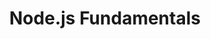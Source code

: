 ---
layout: workshop
title: Node.js Fundamentals
weight: 3
permalink: "/training/2017-12-04-node-js-fundamentals"
category: Back End & Full Stack
description: As a non-blocking programming language with amazing concurrency capabilities,
  it is no surprise that JavaScript shines just as brightly on the server side as
  it does in a browser. Whether you are making a build tool, web application or API,
  the rich JavaScript ecosystem and Node core libraries are by your side.
image: "/images/training/2017-12-04-node-js-fundamentals.png"
stages:
- title: Not a browser
  description: 'You already know how to use JavaScript in the browser, so we will
    first focus on getting you acclimated to this different environment. When we are
    done, you will have a much better sense of how to separate the JS programming
    language from browser-specific and Node-specific features.

'
  duration: 240
  agenda_items:
  - title: Welcome and Tech Check
    description: We'll get set up and ensure everyone has the required software installed.
    item_type: lecture
    start_time: '9:00'
    duration: 15
  - title: Process, Arguments, Input and Output
    description: "In Node.js, process is a global that provides information about
      your running Node program. Think of it as the server-side equivalent to a web
      browser’s `window` global.\n\nMany programming languages have a single “entry”
      point function (often called `main`). JavaScript is a little different, in that
      a module’s code is executed as soon as it is imported for the first time from
      somewhere else. As a result, the arguments passed to the program, the ability
      to print to the console and the ability to receive keyboard input are available
      throughout your node app. "
    item_type: lecture
    start_time: '9:15'
    duration: 30
  - title: 'EXERCISE: Magic 8 Ball'
    description: Write a Node.js program that prompts the user for a question, and
      responds with a random answer. If the user provides something that doesn’t seem
      like a question, your program should use `process.stderr` to tell the user their
      input is invalid, and allow them to try again.
    item_type: exercise
    start_time: '9:45'
    duration: 30
  - title: Async Control Flow
    description: While promises and `async/await` have become the preferred way to
      manage asynchronous jobs, nearly all of the asynchronous functions in Node.js
      core libraries require a callback to be passed as an argument. We’ll compare
      different ways of managing concurrency, and hone in on today’s best practices.
    item_type: lecture
    start_time: '10:15'
    duration: 30
  - title: 'EXERCISE: Promisify'
    description: Modern versions of Node.js include a `promisify` utility function,
      which converts a node-callback-style function into a promise-emitting function.
      However, as a workshop instructor, I need to be able to support Node versions
      that don’t come with this! Write me a `promisify`, and make sure that errors
      are handled properly.
    item_type: exercise
    start_time: '10:45'
    duration: 25
  - title: The REPL and Debugging
    description: |-
      The Node Read-Eval-Print-Loop (REPL) allows developers to execute statements in an interactive environment. We’ll learn how to make the REPL work for you, and a popular workflow involving prototyping code in isolation before bringing it into your program.

      One of the major differences in how JavaScript is developed for Node and the browser is the debugging process. We’ll learn how to use [Visual Studio Code](https://code.visualstudio.com/) and launch configurations to turn this amazing code editor into a lightweight IDE!
    item_type: lecture
    start_time: '11:10'
    duration: 30
  - title: 'EXERCISE: Bug Hunt'
    description: You’ll be given a program with a bug that slipped by all of our static
      code analysis. Set up a [Visual Studio Code](https://code.visualstudio.com/)
      debugging configuration so that you can “launch” the program from within the
      editor. Use your knowledge of conditional breakpoints and restarting stack frames
      to track down the malfunction.
    item_type: exercise
    start_time: '11:40'
    duration: 20
  - title: Lunch
    description: Break for lunch
    item_type: break
    start_time: '12:00'
    duration: 60
- title: Standard Library
  description: Node is not just a server-side JavaScript runtime, it also includes
    a robust collection of libraries or “core modules” for managing the filesystem,
    streaming data, events and more! We will get some hands-on experience with a broad
    array of commonly-used libraries, so you know what is available and when to reach
    for it.
  duration: 190
  agenda_items:
  - title: Buffers, Files and Paths
    description: Two of the most widely-used Node.js APIs are `fs`, used to interact
      with the filesystem, and `path`, used to construct proper resource paths that
      work on all operating systems. We’ll look at basic tasks like reading and managing
      files; how the “current directory” is affected by the location of our source
      code; and `fs-extra`, a popular open source library that provides a range of
      commonly-needed filesystem tools beyond those that ship with Node.
    item_type: lecture
    start_time: '13:00'
    duration: 30
  - title: 'EXERCISE: Directory-to-JSON and back again'
    description: You have been presented with a hierarchy of text files and folders.
      Build a `filesToJson`function that, given the path to a folder, generates a
      single JSON object representing the contents (and placement) of the files therein.
      Then, build a `jsonToFiles` function that takes your JSON object along with
      a folder path, and write the contents to disk as the appropriate hierarchy.
    item_type: exercise
    start_time: '13:30'
    duration: 30
  - title: Events
    description: A large portion of the Node api is built around the idea of “event
      emitters” to allow the registration of “listeners” (functions), which are invoked
      whenever an event is fired. We’ll learn about creating and consuming our own
      `EventEmitter`, and learn when it is appropriate to respond to events synchronously
      or asynchronously.
    item_type: lecture
    start_time: '14:00'
    duration: 20
  - title: 'EXERCISE: Operating an Oven'
    description: We’ll write some code to control an oven so that we can bake some
      Node-powered cookies! Your job is to build an `EventEmitter` that allows the
      operator of the oven to do their job in response to the `powerOn`, `powerOff`,
      `doorOpen`, `doorClose`, and `temperatureReached` events.
    item_type: exercise
    start_time: '14:20'
    duration: 30
  - title: Streams
    description: Streams are a particular type of collection, where data may not be
      available all at once. When working with a stream of data, we can start immediately
      processing whatever we have so far, without requiring that “everything” is placed
      in memory. While it is somewhat uncommon for developers to create new types
      of streams, you’ll end up working with them extensively as we get deeper into
      Node.
    item_type: lecture
    start_time: '14:50'
    duration: 30
  - title: 'EXERCISE: Oven Thermocouple'
    description: |-
      You’ll be provided with some code that represents a kitchen oven. It is set to a “desired temperature”, the heater turns on, and a temperature sensor lets us know when the oven is ready. However, we have a problem... the temperature sensor is cheap and produces a garbage reading sometimes.

      Write a program to consume the raw data stream from an oven’s temperature sensor to control the heating system, in order to keep the oven temperature pretty close to what the user set it at. You’ll need to use a `Transform` stream, and expose a stream for the oven’s heater to “listen” to.
    item_type: exercise
    start_time: '15:20'
    duration: 40
  - title: Wrap Up
    description: We'll recap what we have learned so far, and outline the topics to
      be covered tomorrow. Homework may be assigned.
    item_type: lecture
    start_time: '16:00'
    duration: 10
- title: Networking
  description: Node comes with some great foundational support for both low and high-level
    networking. We will begin with writing a program that manages a TCP socket directly,
    then upgrade it to a turnkey HTTP server to build a simple web application.
  duration: 120
  agenda_items:
  - title: Hello Network
    description: TCP/IP is at the core of how the internet works (After all, the “IP”
      stands for “internet protocol”).  The TCP (Transmission Control Protocol) ensures
      that when devices receive data, they are in the correct order and not missing
      any data. We’ll learn about how to open a port and communicate over it using
      Node’s `net` module.
    item_type: lecture
    start_time: '9:00'
    duration: 30
  - title: 'EXERCISE: Guess my Number'
    description: |-
      Build a small Node program that opens up a port on localhost, generates a random number between 0 and 100, and then asks the user to guess it. The user should receive some feedback on their guess (too high, too low), and once they find the correct number, the socket should be closed.
      ```
      Please guess my number. It is between 0 and 100
      10
      Too Low! Try again
      50
      Too High! Try again
      30
      Too High! Try again
      20
      GOT IT! The number was 20 and you guessed in 4 tries
      ```
    item_type: exercise
    start_time: '9:30'
    duration: 30
  - title: HTTP
    description: HTTP (Hypertext Transfer Protocol) is an application networking protocol
      that describes concepts like URLs, request methods (GET, POST, PUT, etc…) and
      more! We’ll learn about Node’s fantastic support for HTTP servers and clients,
      and walk through typical usage patterns.
    item_type: lecture
    start_time: '10:00'
    duration: 20
  - title: 'EXERCISE: Hello, Web!'
    description: We’ll build an HTTP-based version of our number guessing game from
      the previous exercise. After our work is done, players will be able to play
      the game using a web browser instead of their terminal.
    item_type: exercise
    start_time: '10:20'
    duration: 30
  - title: Coffee Break
    description: Short break
    item_type: break
    start_time: '10:50'
    duration: 10
- title: Processes and Clustering
  description: Node applications run on a single thread, but they can start new processes
    and communicate with them to form a distributed system. We will look at several
    use cases for doing something like this, and study how the Actor Concurrency Model
    helps keep inter-process communication simple and cheap.
  duration: 150
  agenda_items:
  - title: Child Process
    description: |-
      Sometimes we need to run a shell command and observe its output. We’ll study the various functions available in the `child_process` Node module in detail, focusing on things like:

      * Passing arguments
      * Monitoring output
      * Detecting successful execution
    item_type: lecture
    start_time: '11:00'
    duration: 20
  - title: 'EXERCISE: Running shell commands'
    description: Build a class that can retrieve information about the hardware your
      program is running on. These are typically not available to a Node application
      and involve running OS-specific shell commands.
    item_type: exercise
    start_time: '11:30'
    duration: 20
  - title: App as a Cluster
    description: In a production environment, running an app on a single threads is
      dangerous! All it takes is one rogue function to leak, and you have put everything
      you program can do in jeopardy. We’ll look at how a single script can be “forked”
      onto multiple processes to form a cluster, leaving the master process available
      to take on the next task.
    item_type: lecture
    start_time: '11:50'
    duration: 30
  - title: 'EXERCISE: Clustered HTTP server'
    description: Upgrade our HTTP server exercise to be run on a pool of worker processes
      (one per CPU core on your machine), to increase the maximum amount of traffic
      your program can potentially handle.
    item_type: exercise
    start_time: '12:20'
    duration: 20
  - title: Lunch
    description: Break for lunch
    item_type: break
    start_time: '12:40'
    duration: 60
- title: Express
  description: 'Express is, by a fairly large margin, the most popular web application
    framework for Node.js. It can be used to respond to HTTP requests with JSON, HTML,
    or pretty much anything else.  '
  duration: 190
  agenda_items:
  - title: Request, Response
    description: Express is built on top of Node’s networking concepts, leveraging
      the power of the `HTTP` server we have been using, and the existing `Request`
      and `Response` types. We’ll take some time to learn more about how `Request`
      and `Response` work.
    item_type: lecture
    start_time: '13:40'
    duration: 20
  - title: 'EXERCISE: A JSON API resource'
    description: "Build a set of Express request handlers for creating, listing, updating
      and destroying a “course” resource. \n"
    item_type: exercise
    start_time: '14:00'
    duration: 30
  - title: Views
    description: Modern versions of Express leave the job of “views” — HTML generation
      from declarative templates — up to other libraries. We’ll look at one of the
      most common view libraries, which allows us to express HTML using [Handlebars.js](http://handlebarsjs.com/).
      We’ll be sure to cover topics like layouts, handlebars helper functions, and
      passing data from our javascript into a template.
    item_type: lecture
    start_time: '14:30'
    duration: 20
  - title: 'EXERCISE: Course as HTML'
    description: 'Build a set of new routes for CRUD (Create, Read, Update, Delete)
      operations on the same course object we modeled in the last exercise — but render
      responses as HTML instead of JSON. '
    item_type: exercise
    start_time: '14:50'
    duration: 30
  - title: Routing
    description: Once we start responding to a variety of URLs, we’ll want to start
      breaking our code up into independent modules. Each module should follow SRP
      (Single Responsibility Principle) for handling a specific concern, or set of
      closely-related concerns.
    item_type: lecture
    start_time: '15:20'
    duration: 20
  - title: 'EXERCISE: JSON + HTML'
    description: "Time for us to combine HTML and JSON. Use hierarchical routing to
      expose both of the last two exercises, such that:\n`http://localhost:3000/courses`
      provides an HTML response, and\n`http://localhost:3000/api/courses` provides
      a JSON response. "
    item_type: exercise
    start_time: '15:40'
    duration: 20
  - title: Middlewares
    description: Middlewares are modular request/response handling units that can
      be composed together in a server. You could have one middleware that ensures
      requests are coming from only a specified origin; one that parses the body (text)
      into JSON for later use; one that logs the amount of time it took to generate
      a response; and more! We’ll build a few middlewares together, and try applying
      them broadly across our whole app, as well as specifically to a family of routes
      (or a single route).
    item_type: lecture
    start_time: '16:00'
    duration: 20
  - title: 'EXERCISE: CORS headers'
    description: Build an Express middleware for CORS (Cross-Origin Resource Sharing)
      validation. When an incoming `request` is received, the `Origin` header should
      be validated against the `allowedOrigins` list, and if everything checks out
      the appropriate CORS response headers should be set on the `response` object.
    item_type: exercise
    start_time: '16:20'
    duration: 30
- title: Testing
  description: You may already be using some Node-friendly testing tools and assertion
    libraries. We will focus mostly on [Mocha](https://mochajs.org/), a flexible and
    straightforward testing framework that works equally well for server and client-side
    code.
  duration: 150
  agenda_items:
  - title: Unit Tests
    description: Unit tests are fast, lightweight, and designed to validate algorithmic
      complexity in isolation. We’ll learn how to write our code in such a way that
      the trickiest parts are easily unit testable without having to build large numbers
      of “stubs”.
    item_type: lecture
    start_time: '16:50'
    duration: 20
  - title: 'EXERCISE: Unit testing with Mocha'
    description: |-
      Build a handlebars helper function that formats a number nicely for analytics dashboards. You must write your unit tests to fulfill these requirements:
      * 23004 should be represented as `23.0K`
      * -914 should be represented as `-914`
      * 1060241 should be represented as `1.1M`
    item_type: exercise
    start_time: '17:10'
    duration: 20
  - title: Integration Tests
    description: |
      Integration tests are designed to ensure interfaces or connections between components of your application work properly. We’ll learn how to write tests for two important “interfaces” to any Express app:
      * Ensuring that URLs are handled by the appropriate route,
      * Ensuring that routes pass the expected data to views.
    item_type: lecture
    start_time: '17:30'
    duration: 20
  - title: 'EXERCISE: Integration testing with Mocha'
    description: 'Write an integration tests suite to ensure that the `GET /course`
      view is passed the correct data to render its template. '
    item_type: exercise
    start_time: '17:50'
    duration: 20
  - title: Acceptance Tests
    description: 'Acceptance tests, sometimes called functional tests, are designed
      to ensure that critical user workflows work correctly and protect them from
      regression. Acceptance tests are the closest thing we have to simulating user
      behavior. They should be designed in such a way that they mimic what users may
      do. Acceptance tests usually involve starting up the entire app and are considerably
      slower than unit or acceptance tests. You should have a few of these, but the
      more you have, the slower your test suite will be.

'
    item_type: lecture
    start_time: '18:10'
    duration: 20
  - title: 'EXERCISE: API acceptance testing with Mocha'
    description: Build acceptance tests for the `/api/course` JSON Create, Read, Update
      and Destroy endpoints.
    item_type: exercise
    start_time: '18:30'
    duration: 20
  - title: 'EXERCISE: HTML acceptance testing with Mocha'
    description: Build acceptance tests for the `/course` HTML Create, Read, Update
      and Destroy endpoints.
    item_type: exercise
    start_time: '18:50'
    duration: 20
  - title: Wrap Up and Recap
    description: We'll recap everything we have learned throughout the course, and
      discuss resources for future learning.
    item_type: lecture
    start_time: '19:10'
    duration: 10
---